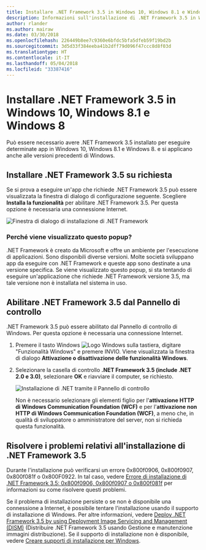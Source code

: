 ```yaml
---
title: Installare .NET Framework 3.5 in Windows 10, Windows 8.1 e Windows 8
description: Informazioni sull'installazione di .NET Framework 3.5 in Windows 10, Windows 8.1 e Windows 8.
author: rlander
ms.author: mairaw
ms.date: 03/30/2018
ms.openlocfilehash: 226449b8ee7c9360e6bfdc5bfa5dfeb59f19bd2b
ms.sourcegitcommit: 3d5d33f384eeba41b2dff79d096f47ccc8d8f03d
ms.translationtype: HT
ms.contentlocale: it-IT
ms.lasthandoff: 05/04/2018
ms.locfileid: "33387416"
---
```

# <a name="install-the-net-framework-35-on-windows-10-windows-81-and-windows-8"></a>Installare .NET Framework 3.5 in Windows 10, Windows 8.1 e Windows 8

Può essere necessario avere .NET Framework 3.5 installato per eseguire determinate app in Windows 10, Windows 8.1 e Windows 8. e si applicano anche alle versioni precedenti di Windows.

## <a name="install-the-net-framework-35-on-demand"></a>Installare .NET Framework 3.5 su richiesta

Se si prova a eseguire un'app che richiede .NET Framework 3.5 può essere visualizzata la finestra di dialogo di configurazione seguente. Scegliere **Installa la funzionalità** per abilitare .NET Framework 3.5. Per questa opzione è necessaria una connessione Internet.

![Finestra di dialogo di installazione di .NET Framework](./media/dotnet-framework-installation-dialog.jpg)

### <a name="why-am-i-getting-this-pop-up"></a>Perché viene visualizzato questo popup?

.NET Framework è creato da Microsoft e offre un ambiente per l'esecuzione di applicazioni. Sono disponibili diverse versioni. Molte società sviluppano app da eseguire con .NET Framework e queste app sono destinate a una versione specifica. Se viene visualizzato questo popup, si sta tentando di eseguire un'applicazione che richiede .NET Framework versione 3.5, ma tale versione non è installata nel sistema in uso.

## <a name="enable-the-net-framework-35-in-control-panel"></a>Abilitare .NET Framework 3.5 dal Pannello di controllo

.NET Framework 3.5 può essere abilitato dal Pannello di controllo di Windows. Per questa opzione è necessaria una connessione Internet.

1. Premere il tasto Windows ![Logo Windows](https://i-msdn.sec.s-msft.com/dynimg/IC721376.jpeg) sulla tastiera, digitare "Funzionalità Windows" e premere INVIO. Viene visualizzata la finestra di dialogo **Attivazione o disattivazione delle funzionalità Windows**.

2. Selezionare la casella di controllo **.NET Framework 3.5 (include .NET 2.0 e 3.0)**, selezionare **OK** e riavviare il computer, se richiesto.

   ![Installazione di .NET tramite il Pannello di controllo](./media/dotnet-control-panel.png)

   Non è necessario selezionare gli elementi figlio per l'**attivazione HTTP di Windows Communication Foundation (WCF)** e per l'**attivazione non HTTP di Windows Communication Foundation (WCF)**, a meno che, in qualità di sviluppatore o amministratore del server, non si richieda questa funzionalità.

## <a name="troubleshoot-the-installation-of-the-net-framework-35"></a>Risolvere i problemi relativi all'installazione di .NET Framework 3.5

Durante l'installazione può verificarsi un errore 0x800f0906, 0x800f0907, 0x800f081f o 0x800F0922. In tal caso, vedere [Errore di installazione di .NET Framework 3.5: 0x800f0906, 0x800f0907 o 0x800f081f](https://support.microsoft.com/help/2734782/net-framework-3-5-installation-error-0x800f0906--0x800f081f--0x800f09) per informazioni su come risolvere questi problemi.

Se il problema di installazione persiste o se non è disponibile una connessione a Internet, è possibile tentare l'installazione usando il supporto di installazione di Windows. Per altre informazioni, vedere [Deploy .NET Framework 3.5 by using Deployment Image Servicing and Management (DISM)](/windows-hardware/manufacture/desktop/deploy-net-framework-35-by-using-deployment-image-servicing-and-management--dism) (Distribuire .NET Framework 3.5 usando Gestione e manutenzione immagini distribuzione). Se il supporto di installazione non è disponibile, vedere [Creare supporti di installazione per Windows](https://support.microsoft.com/help/15088/windows-create-installation-media).

